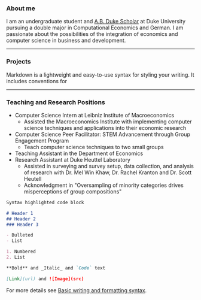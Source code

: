 
### About me

I am an undergraduate student and [A.B. Duke Scholar](https://ousf.duke.edu/merit-scholarships/ab-duke-scholars-program/) at Duke University pursuing a double major in Computational Economics and German. I am passionate about the possibilities of the integration of economics and computer science in business and development.

_________________

### Projects

Markdown is a lightweight and easy-to-use syntax for styling your writing. It includes conventions for

_________________

### Teaching and Research Positions

- Computer Science Intern at Leibniz Institute of Macroeconomics
  - Assisted the Macroeconomics Institute with implementing computer science techniques and applications into their economic research
- Computer Science Peer Facilitator: STEM Advancement through Group Engagement Program
  - Teach computer science techniques to two small groups
- Teaching Assistant in the Department of Economics
- Research Assistant at Duke Heuttel Laboratory
  - Assisted in surveying and survey setup, data collection, and analysis of research with Dr. Mel Win Khaw, Dr. Rachel Kranton and Dr. Scott Heutell
  - Acknowledgment in "Oversampling of minority categories drives misperceptions of group compositions"

```markdown
Syntax highlighted code block

# Header 1
## Header 2
### Header 3

- Bulleted
- List

1. Numbered
2. List

**Bold** and _Italic_ and `Code` text

[Link](url) and ![Image](src)
```

For more details see [Basic writing and formatting syntax](https://docs.github.com/en/github/writing-on-github/getting-started-with-writing-and-formatting-on-github/basic-writing-and-formatting-syntax).
